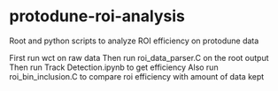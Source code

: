 # protodune-roi-analysis

Root and python scripts to analyze ROI efficiency on protodune data

First run wct on raw data
Then run roi_data_parser.C on the root output
Then run Track Detection.ipynb to get efficiency
Also run roi_bin_inclusion.C to compare roi efficiency with amount of data kept
